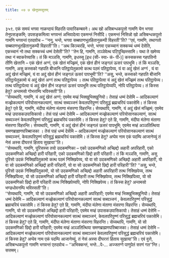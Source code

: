 ```yaml
---
title: ०७ ७ खेत्तूपमसुत्तम्

---
```


३५९. एकं समयं भगवा नाळन्दायं विहरति पावारिकम्बवने। अथ खो असिबन्धकपुत्तो गामणि येन भगवा तेनुपसङ्कमि; उपसङ्कमित्वा भगवन्तं अभिवादेत्वा एकमन्तं निसीदि। एकमन्तं निसिन्नो खो असिबन्धकपुत्तो गामणि भगवन्तं एतदवोच – ‘‘ननु, भन्ते, भगवा सब्बपाणभूतहितानुकम्पी विहरती’’ति? ‘‘एवं, गामणि, तथागतो सब्बपाणभूतहितानुकम्पी विहरती’’ति। ‘‘अथ किञ्चरहि, भन्ते, भगवा एकच्चानं सक्कच्चं धम्मं देसेति, एकच्चानं नो तथा सक्कच्चं धम्मं देसेती’’ति? ‘‘तेन हि, गामणि, तञ्ञेवेत्थ पटिपुच्छिस्सामि। यथा ते खमेय्य तथा नं ब्याकरेय्यासि। तं किं मञ्ञसि, गामणि, इधस्सु [इध (सी॰ स्या॰ कं॰ पी॰)] कस्सकस्स गहपतिनो तीणि खेत्तानि – एकं खेत्तं अग्गं, एकं खेत्तं मज्झिमं, एकं खेत्तं हीनं जङ्गलं ऊसरं पापभूमि। तं किं मञ्ञसि, गामणि, असु कस्सको गहपति बीजानि पतिट्ठापेतुकामो कत्थ पठमं पतिट्ठापेय्य, यं वा अदुं खेत्तं अग्गं , यं वा अदुं खेत्तं मज्झिमं, यं वा अदुं खेत्तं हीनं जङ्गलं ऊसरं पापभूमी’’ति? ‘‘असु, भन्ते, कस्सको गहपति बीजानि पतिट्ठापेतुकामो यं अदुं खेत्तं अग्गं तत्थ पतिट्ठापेय्य । तत्थ पतिट्ठापेत्वा यं अदुं खेत्तं मज्झिमं तत्थ पतिट्ठापेय्य। तत्थ पतिट्ठापेत्वा यं अदुं खेत्तं हीनं जङ्गलं ऊसरं पापभूमि तत्थ पतिट्ठापेय्यपि, नोपि पतिट्ठापेय्य। तं किस्स हेतु? अन्तमसो गोभत्तम्पि भविस्सती’’ति।  
‘‘सेय्यथापि, गामणि, यं अदुं खेत्तं अग्गं; एवमेव मय्हं भिक्खुभिक्खुनियो। तेसाहं धम्मं देसेमि – आदिकल्याणं मज्झेकल्याणं परियोसानकल्याणं, सात्थं सब्यञ्जनं केवलपरिपुण्णं परिसुद्धं ब्रह्मचरियं पकासेमि। तं किस्स हेतु? एते हि, गामणि, मंदीपा मंलेणा मंताणा मंसरणा विहरन्ति। सेय्यथापि, गामणि, यं अदुं खेत्तं मज्झिमं; एवमेव मय्हं उपासकउपासिकायो। तेसं पाहं धम्मं देसेमि – आदिकल्याणं मज्झेकल्याणं परियोसानकल्याणं, सात्थं सब्यञ्जनं केवलपरिपुण्णं परिसुद्धं ब्रह्मचरियं पकासेमि। तं किस्स हेतु? एते हि, गामणि, मंदीपा मंलेणा मंताणा मंसरणा विहरन्ति। सेय्यथापि, गामणि, यं अदुं खेत्तं हीनं जङ्गलं ऊसरं पापभूमि; एवमेव मय्हं अञ्ञतित्थिया समणब्राह्मणपरिब्बाजका । तेसं पाहं धम्मं देसेमि – आदिकल्याणं मज्झेकल्याणं परियोसानकल्याणं सात्थं सब्यञ्जनं, केवलपरिपुण्णं परिसुद्धं ब्रह्मचरियं पकासेमि। तं किस्स हेतु? अप्पेव नाम एकं पदम्पि आजानेय्युं तं नेसं अस्स दीघरत्तं हिताय सुखाया’’ति।  
‘‘सेय्यथापि, गामणि, पुरिसस्स तयो उदकमणिका – एको उदकमणिको अच्छिद्दो अहारी अपरिहारी, एको उदकमणिको अच्छिद्दो हारी परिहारी, एको उदकमणिको छिद्दो हारी परिहारी। तं किं मञ्ञसि, गामणि, असु पुरिसो उदकं निक्खिपितुकामो कत्थ पठमं निक्खिपेय्य, यो वा सो उदकमणिको अच्छिद्दो अहारी अपरिहारी, यो वा सो उदकमणिको अच्छिद्दो हारी परिहारी, यो वा सो उदकमणिको छिद्दो हारी परिहारी’’ति? ‘‘असु, भन्ते, पुरिसो उदकं निक्खिपितुकामो, यो सो उदकमणिको अच्छिद्दो अहारी अपरिहारी तत्थ निक्खिपेय्य, तत्थ निक्खिपित्वा, यो सो उदकमणिको अच्छिद्दो हारी परिहारी तत्थ निक्खिपेय्य, तत्थ निक्खिपित्वा, यो सो उदकमणिको छिद्दो हारी परिहारी तत्थ निक्खिपेय्यपि, नोपि निक्खिपेय्य। तं किस्स हेतु? अन्तमसो भण्डधोवनम्पि भविस्सती’’ति।  
‘‘सेय्यथापि, गामणि, यो सो उदकमणिको अच्छिद्दो अहारी अपरिहारी; एवमेव मय्हं भिक्खुभिक्खुनियो। तेसाहं धम्मं देसेमि – आदिकल्याणं मज्झेकल्याणं परियोसानकल्याणं सात्थं सब्यञ्जनं , केवलपरिपुण्णं परिसुद्धं ब्रह्मचरियं पकासेमि। तं किस्स हेतु? एते हि, गामणि, मंदीपा मंलेणा मंताणा मंसरणा विहरन्ति। सेय्यथापि, गामणि, यो सो उदकमणिको अच्छिद्दो हारी परिहारी; एवमेव मय्हं उपासकउपासिकायो। तेसाहं धम्मं देसेमि – आदिकल्याणं मज्झेकल्याणं परियोसानकल्याणं सात्थं सब्यञ्जनं, केवलपरिपुण्णं परिसुद्धं ब्रह्मचरियं पकासेमि। तं किस्स हेतु? एते हि, गामणि, मंदीपा मंलेणा मंताणा मंसरणा विहरन्ति। सेय्यथापि, गामणि, यो सो उदकमणिको छिद्दो हारी परिहारी; एवमेव मय्हं अञ्ञतित्थिया समणब्राह्मणपरिब्बाजका। तेसाहं धम्मं देसेमि – आदिकल्याणं मज्झेकल्याणं परियोसानकल्याणं सात्थं सब्यञ्जनं केवलपरिपुण्णं परिसुद्धं ब्रह्मचरियं पकासेमि। तं किस्स हेतु? अप्पेव नाम एकं पदम्पि आजानेय्युं, तं नेसं अस्स दीघरत्तं हिताय सुखाया’’ति। एवं वुत्ते, असिबन्धकपुत्तो गामणि भगवन्तं एतदवोच – ‘‘अभिक्कन्तं, भन्ते…पे॰… अज्जतग्गे पाणुपेतं सरणं गत’’न्ति। सत्तमम्।  

